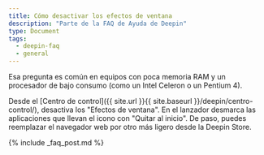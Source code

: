 ```yaml
---
title: Cómo desactivar los efectos de ventana
description: "Parte de la FAQ de Ayuda de Deepin"
type: Document
tags:
  - deepin-faq
  - general
---
```


Esa pregunta es común en equipos con poca memoria RAM y un procesador de bajo consumo (como un Intel Celeron o un Pentium 4).

Desde el [Centro de control]({{ site.url }}{{ site.baseurl }}/deepin/centro-control/), desactiva los "Efectos de ventana". En el lanzador desmarca las aplicaciones que llevan el icono con "Quitar al inicio". De paso, puedes reemplazar el navegador web por otro más ligero desde la Deepin Store.

{% include _faq_post.md %}

